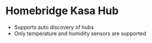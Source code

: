 # Homebridge Kasa Hub

- Supports auto discovery of hubs
- Only temperature and humidity sensors are supported
